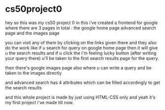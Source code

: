 # cs50project0
hey so this was my cs50 project 0 in this i've created a frontend for google where there are 3 pages in total :
the google home page 
advanced search page 
and the images page

you can visit any of them by clicking on the links given there and they also do the work like if u search for query on google home page then it will give u the search results and if u click the i'm feeling lucky button (after writing your query there) u'll be taken to the first search results page for the query.

then there's google images page also where u can write a query and be taken to the images directly

and advanced search has 4 attributes which can be filled accordingly to get the search results

and this whole project is made by just using HTML-CSS only and yeah it's my first project i've made till now.

